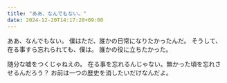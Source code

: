 ```yaml
---
title: "ああ、なんでもない。"
date: 2024-12-20T14:17:28+09:00
---
```

ああ、なんでもない。
僕はただ、誰かの日常になりたかったんだ。
そうして、在る事すら忘れられても、僕は。
誰かの役に立ちたかった。

随分な嘘をつくじゃねえの。
在る事を忘れるんじゃない。無かった頃を忘れさせるんだろう？
お前は一つの歴史を消したいだけなんだよ。
